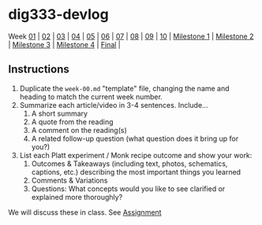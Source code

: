 
# dig333-devlog


Week [01](week-01.md) | [02](week-02.md) | [03](week-03.md) | [04](week-04.md) | [05](week-05.md) | [06](week-06.md) | [07](week-07.md) | [08](week-08.md) | [09](week-09.md) | [10](week-10.md) | [Milestone 1](milestone1.md) | [Milestone 2](milestone2.md) | [Milestone 3](milestone3.md) | [Milestone 4](milestone4.md) | [Final](final.md) |


## Instructions

1. Duplicate the `week-00.md` "template" file, changing the name and heading to match the current week number.
1. Summarize each article/video in 3-4 sentences. Include...
    1. A short summary
    1. A quote from the reading
    1. A comment on the reading(s)
    1. A related follow-up question (what question does it bring up for you?)
1. List each Platt experiment / Monk recipe outcome and show your work:
    1. Outcomes & Takeaways (including text, photos, schematics, captions, etc.) describing the most important things you learned
    1. Comments & Variations
    1. Questions: What concepts would you like to see clarified or explained more thoroughly?

We will discuss these in class. See [Assignment](https://docs.google.com/document/d/1PAoPz-3vDPFWS5q9RHRb-dC7T4earpFXJW8w6v9wfZ0/edit)
